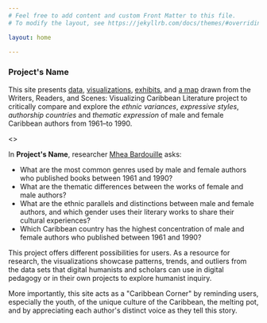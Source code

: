 ```yaml
---
# Feel free to add content and custom Front Matter to this file.
# To modify the layout, see https://jekyllrb.com/docs/themes/#overriding-theme-defaults

layout: home

---
```

<style>
div {
  text-align: justify;
  text-justify: inter-word;
}

</style>

### Project's Name

This site presents [data](/mhea_DH/data), [visualizations](/mhea_DH/charts), [exhibits](/mhea_DH/exhbits), and [a map](https://uploads.knightlab.com/storymapjs/f46cf935470bb0740a720e3c7f07bf75/authorship-country-1961-1990-highest-concentration-of-female-authors/index.html) drawn from the Writers, Readers, and Scenes: Visualizing Caribbean Literature project to critically compare and explore the *ethnic variances*, *expressive styles*, *authorship countries* and *thematic expression*  of male and female Caribbean authors from 1961–to 1990.

<<Define how this project defines a Caribbean author>>

In **Project's Name**, researcher [Mhea Bardouille](/mhea_DH/about) asks: 
* What are the most common genres used by male and female authors who published books between 1961 and 1990? 
* What are the thematic differences between the works of female and male authors? 
* What are the ethnic parallels and distinctions between male and female authors, and which gender uses their literary works to share their cultural experiences?
* Which Caribbean country has the highest concentration of male and female authors who published between 1961 and 1990?

This project offers different possibilities for users. As a resource for research, the visualizations showcase patterns, trends, and outliers from the data sets that digital humanists and scholars can use in digital pedagogy or in their own projects to explore humanist inquiry.

More importantly, this site acts as a "Caribbean Corner" by reminding users, especially the youth, of the unique culture of the Caribbean, the melting pot, and by appreciating each author's distinct voice as they tell this story. 

